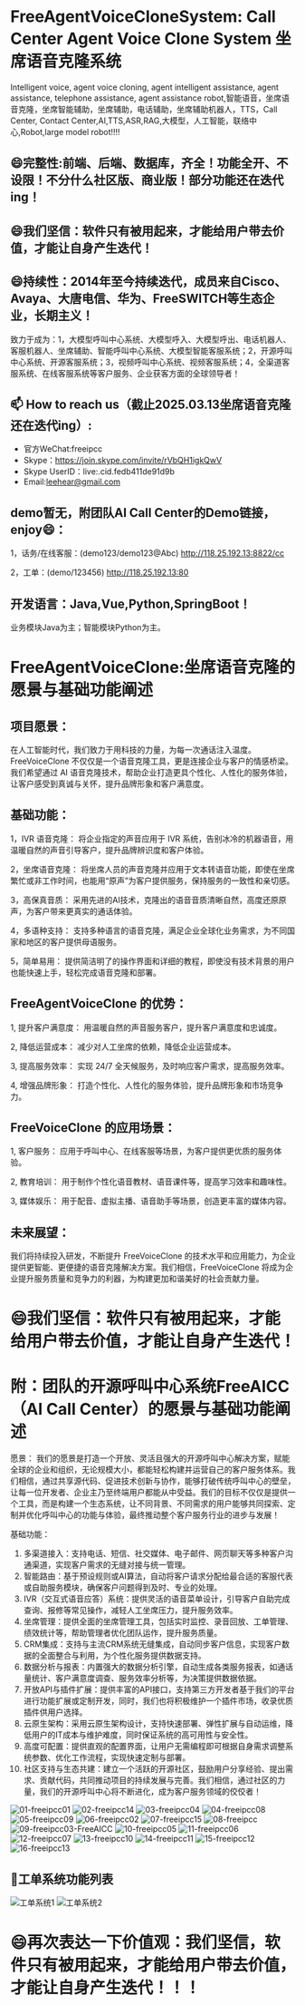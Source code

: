 # FreeAgentVoiceCloneSystem: Call Center Agent Voice Clone System 坐席语音克隆系统
Intelligent voice, agent voice cloning, agent intelligent assistance, agent assistance, telephone assistance, agent assistance robot,智能语音，坐席语音克隆，坐席智能辅助，坐席辅助，电话辅助，坐席辅助机器人，TTS，Call Center, Contact Center,AI,TTS,ASR,RAG,大模型，人工智能，联络中心,Robot,large model robot!!!!

## 😄完整性:前端、后端、数据库，齐全！功能全开、不设限！不分什么社区版、商业版！部分功能还在迭代ing！
## 😄我们坚信：软件只有被用起来，才能给用户带去价值，才能让自身产生迭代！
## 😄持续性：2014年至今持续迭代，成员来自Cisco、Avaya、大唐电信、华为、FreeSWITCH等生态企业，长期主义！
致力于成为：1，大模型呼叫中心系统、大模型呼入、大模型呼出、电话机器人、客服机器人、坐席辅助、智能呼叫中心系统、大模型智能客服系统；2，开源呼叫中心系统、开源客服系统；3，视频呼叫中心系统、视频客服系统；4，全渠道客服系统、在线客服系统等客户服务、企业获客方面的全球领导者！

## 📫 How to reach us（截止2025.03.13坐席语音克隆还在迭代ing）:
- 官方WeChat:freeipcc
- Skype：https://join.skype.com/invite/rVbQH1igkQwV
- Skype UserID：live:.cid.fedb411de91d9b
- Email:leehear@gmail.com 

## demo暂无，附团队AI Call Center的Demo链接，enjoy😄：

1，话务/在线客服：(demo123/demo123@Abc)
http://118.25.192.13:8822/cc

2，工单：(demo/123456)
http://118.25.192.13:80

## 开发语言：Java,Vue,Python,SpringBoot！
业务模块Java为主；智能模块Python为主。

# FreeAgentVoiceClone:坐席语音克隆的愿景与基础功能阐述

## 项目愿景：

在人工智能时代，我们致力于用科技的力量，为每一次通话注入温度。FreeVoiceClone 不仅仅是一个语音克隆工具，更是连接企业与客户的情感桥梁。我们希望通过 AI 语音克隆技术，帮助企业打造更具个性化、人性化的服务体验，让客户感受到真诚与关怀，提升品牌形象和客户满意度。

## 基础功能：

1，IVR 语音克隆： 将企业指定的声音应用于 IVR 系统，告别冰冷的机器语音，用温暖自然的声音引导客户，提升品牌辨识度和客户体验。

2，坐席语音克隆： 将坐席人员的声音克隆并应用于文本转语音功能，即使在坐席繁忙或非工作时间，也能用“原声”为客户提供服务，保持服务的一致性和亲切感。

3，高保真音质： 采用先进的AI技术，克隆出的语音音质清晰自然，高度还原原声，为客户带来更真实的通话体验。

4，多语种支持： 支持多种语言的语音克隆，满足企业全球化业务需求，为不同国家和地区的客户提供母语服务。

5，简单易用： 提供简洁明了的操作界面和详细的教程，即使没有技术背景的用户也能快速上手，轻松完成语音克隆和部署。

## FreeAgentVoiceClone 的优势：

1, 提升客户满意度： 用温暖自然的声音服务客户，提升客户满意度和忠诚度。

2, 降低运营成本： 减少对人工坐席的依赖，降低企业运营成本。

3, 提高服务效率： 实现 24/7 全天候服务，及时响应客户需求，提高服务效率。

4, 增强品牌形象： 打造个性化、人性化的服务体验，提升品牌形象和市场竞争力。

## FreeVoiceClone 的应用场景：

1, 客户服务： 应用于呼叫中心、在线客服等场景，为客户提供更优质的服务体验。

2, 教育培训： 用于制作个性化语音教材、语音课件等，提高学习效率和趣味性。

3, 媒体娱乐： 用于配音、虚拟主播、语音助手等场景，创造更丰富的媒体内容。

## 未来展望：

我们将持续投入研发，不断提升 FreeVoiceClone 的技术水平和应用能力，为企业提供更智能、更便捷的语音克隆解决方案。我们相信，FreeVoiceClone 将成为企业提升服务质量和竞争力的利器，为构建更加和谐美好的社会贡献力量。

# 😄我们坚信：软件只有被用起来，才能给用户带去价值，才能让自身产生迭代！

# 附：团队的开源呼叫中心系统FreeAICC（AI Call Center）的愿景与基础功能阐述
愿景：
我们的愿景是打造一个开放、灵活且强大的开源呼叫中心解决方案，赋能全球的企业和组织，无论规模大小，都能轻松构建并运营自己的客户服务体系。我们相信，通过共享源代码、促进技术创新与协作，能够打破传统呼叫中心的壁垒，让每一位开发者、企业主乃至终端用户都能从中受益。我们的目标不仅仅是提供一个工具，而是构建一个生态系统，让不同背景、不同需求的用户能够共同探索、定制并优化呼叫中心的功能与体验，最终推动整个客户服务行业的进步与发展！

基础功能：
1.	多渠道接入：支持电话、短信、社交媒体、电子邮件、网页聊天等多种客户沟通渠道，实现客户需求的无缝对接与统一管理。
2.	智能路由：基于预设规则或AI算法，自动将客户请求分配给最合适的客服代表或自助服务模块，确保客户问题得到及时、专业的处理。
3.	IVR（交互式语音应答）系统：提供灵活的语音菜单设计，引导客户自助完成查询、报修等常见操作，减轻人工坐席压力，提升服务效率。
4.	坐席管理：提供全面的坐席管理工具，包括实时监控、录音回放、工单管理、绩效统计等，帮助管理者优化团队运作，提升服务质量。
5.	CRM集成：支持与主流CRM系统无缝集成，自动同步客户信息，实现客户数据的全面整合与利用，为个性化服务提供数据支持。
6.	数据分析与报表：内置强大的数据分析引擎，自动生成各类服务报表，如通话量统计、客户满意度调查、服务效率分析等，为决策提供数据依据。
7.	开放API与插件扩展：提供丰富的API接口，支持第三方开发者基于我们的平台进行功能扩展或定制开发，同时，我们也将积极维护一个插件市场，收录优质插件供用户选择。
8.	云原生架构：采用云原生架构设计，支持快速部署、弹性扩展与自动运维，降低用户的IT成本与维护难度，同时保证系统的高可用性与安全性。
9.	高度可配置：提供直观的配置界面，让用户无需编程即可根据自身需求调整系统参数、优化工作流程，实现快速定制与部署。
10.	社区支持与生态共建：建立一个活跃的开源社区，鼓励用户分享经验、提出需求、贡献代码，共同推动项目的持续发展与完善。我们相信，通过社区的力量，我们的开源呼叫中心将不断进化，成为客户服务领域的佼佼者！

![01-freeipcc01](https://github.com/user-attachments/assets/f64e161c-68a1-4e4d-b12e-e910dcab26f8)
![02-freeipcc14](https://github.com/user-attachments/assets/47764469-de7b-46ba-8626-654a90361b24)
![03-freeipcc04](https://github.com/user-attachments/assets/43bc3b1b-9dc8-4bfc-8d0a-61e3cea7ac2e)
![04-freeipcc08](https://github.com/user-attachments/assets/18359c61-ee39-4e51-94e5-629855095ea3)
![05-freeipcc09](https://github.com/user-attachments/assets/ddf63606-ddb1-4857-898d-9c95c0bbed98)
![06-freeipcc02](https://github.com/user-attachments/assets/45992ac2-ba33-4ffa-8967-7f8bb052ed26)
![07-freeipcc15](https://github.com/user-attachments/assets/e6833b18-ee95-40be-9e60-5d1ab0977721)
![08-freeipcc](https://github.com/user-attachments/assets/aa5d6150-2a3e-4db6-a2b6-69d5daac0714)
![09-freeipcc03-FreeAICC](https://github.com/user-attachments/assets/a4cfde78-1c94-4b41-80f6-b0f4e45a0377)
![10-freeipcc05](https://github.com/user-attachments/assets/547ac5f2-37e9-4469-8407-05023bac2a54)
![11-freeipcc06](https://github.com/user-attachments/assets/7eaafde5-5e98-40b2-a2d7-ea4d5b6ab271)
![12-freeipcc07](https://github.com/user-attachments/assets/109edd2a-ff4b-408f-914e-41a9da42f169)
![13-freeipcc10](https://github.com/user-attachments/assets/a3d1ae39-dea7-43be-9931-bd49578bdd71)
![14-freeipcc11](https://github.com/user-attachments/assets/8bd2e7b4-727d-494a-a04a-419d19e7682f)
![15-freeipcc12](https://github.com/user-attachments/assets/24ebd0a3-bc4c-43fc-a108-a63dd8b53ea5)
![16-freeipcc13](https://github.com/user-attachments/assets/160c595a-0cf0-465a-99bf-a8e2afea9e6d)

## 🤔工单系统功能列表

![工单系统1](https://github.com/user-attachments/assets/95cbdad5-aea2-47f8-9e2a-312e9358103e)
![工单系统2](https://github.com/user-attachments/assets/6f1774e8-66f1-42f5-8df6-14796e8fda80)

# 😄再次表达一下价值观：我们坚信，软件只有被用起来，才能给用户带去价值，才能让自身产生迭代！！！
<!--
##Hi there 👋
**FreeIPCC/FreeIPCC** is a ✨ _special_ ✨ repository because its `README.md` (this file) appears on your GitHub profile.

Here are some ideas to get you started:

- 🔭 I’m currently working on ...
- 🌱 I’m currently learning ...
- 👯 I’m looking to collaborate on ...
- 🤔 I’m looking for help with ...
- 💬 Ask me about ...
- 📫 How to reach me: ...
- 😄 Pronouns: ...
- ⚡ Fun fact: ...
-->
